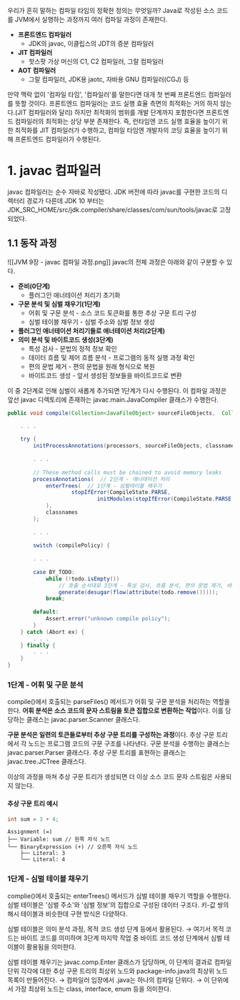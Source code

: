 우리가 흔히 말하는 컴파일 타임의 정확한 정의는 무엇일까?
Java로 작성된 소스 코드를 JVM에서 실행하는 과정까지 여러 컴파일 과정이 존재한다.
- **프론트엔드 컴파일러**
	- JDK의 javac, 이클립스의 JDT의 증분 컴파일러
- **JIT 컴파일러**
	- 핫스팟 가상 머신의 C1, C2 컴파일러, 그랄 컴파일러
- **AOT 컴파일러**
	- 그랄 컴파일러, JDK용 jaotc, 자바용 GNU 컴파일러(CGJ) 등

만약 맥락 없이 '컴파일 타임', '컴파일러'를 말한다면 대개 첫 번째 프론트엔드 컴파일러를 뜻할 것이다.
프론트엔드 컴파일러는 코드 실행 효율 측면의 최적화는 거의 하지 않는다.(JIT 컴파일러와 달리)
하지만 최적화의 범위를 개발 단계까지 포함한다면 프론트엔드 컴파일러의 최적화는 상당 부분 존재한다.
즉, 런타임엔 코드 실행 효율을 높이기 위한 최적화를 JIT 컴파일러가 수행하고, 컴파일 타임엔 개발자의 코딩 효율을 높이기 위해 프론트엔드 컴파일러가 수행된다.

# 1. javac 컴파일러
javac 컴파일러는 순수 자바로 작성됐다.
JDK 버전에 따라 javac를 구현한 코드의 디렉터리 경로가 다른데 JDK 10 부터는 JDK_SRC_HOME/src/jdk.compiler/share/classes/com/sun/tools/javac로 고정되었다.

## 1.1 동작 과정
![[JVM 9장 - javac 컴파일 과정.png]]
javac의 전체 과정은 아래와 같이 구분할 수 있다.
- **준비(0단계)**
	- 플러그인 애너테이션 처리기 초기화
- **구문 분석 및 심벌 채우기(1단계)**
	- 어휘 및 구문 분석 - 소스 코드 토큰화를 통한 추상 구문 트리 구성
	- 심벌 테이블 채우기 - 심벌 주소와 심벌 정보 생성
- **플러그인 애너테이션 처리기들로 애너테이션 처리(2단계)**
- **의미 분석 및 바이트코드 생성(3단계)**
	- 특성 검사 - 문법의 정적 정보 확인
	- 데이터 흐름 및 제어 흐름 분석 - 프로그램의 동적 실행 과정 확인
	- 편의 문법 제거 - 편의 문법을 원래 형식으로 복원
	- 바이트코드 생성 - 앞서 생성된 정보들을 바이트코드로 변환

이 중 2단계로 인해 심벌이 새롭게 추가되면 1단계가 다시 수행된다.
이 컴파일 과정은 앞선 javac 디렉토리에 존재하는 javac.main.JavaCompiler 클래스가 수행한다.
```java
public void compile(Collection<JavaFileObject> sourceFileObjects,  Collection<String> classnames, Iterable<? extends Processor> processors, Collection<String> addModules) {  

	. . .
  
    try {  
        initProcessAnnotations(processors, sourceFileObjects, classnames);  // 0단계 - 플러그인 애너테이션 처리기 초기화
  
        . . .
        
        // These method calls must be chained to avoid memory leaks  
        processAnnotations(  // 2단계 - 애너테이션 처리
            enterTrees(  // 1단계 - 심벌테이블 채우기
                    stopIfError(CompileState.PARSE,  
                            initModules(stopIfError(CompileState.PARSE, parseFiles(sourceFileObjects)))) // 1단계 - 구문 분석
            ),  
            classnames  
        );  
  
        . . .
  
        switch (compilePolicy) {  
        
		. . .
  
        case BY_TODO:  
            while (!todo.isEmpty())  
		        // 호출 순서대로 3단계 - 특성 검사, 흐름 분석, 편의 문법 제거, 바이트코드 생성성
                generate(desugar(flow(attribute(todo.remove())))); 
            break;  
  
        default:  
            Assert.error("unknown compile policy");  
        }  
    } catch (Abort ex) {  
        . . .
    } finally {  
        . . .
    }  
}
```
### 1단계 - 어휘 및 구문 분석
compile()에서 호출되는 parseFiles() 메서드가 어휘 및 구문 분석을 처리하는 역할을 한다.
**어휘 분석은 소스 코드의 문자 스트림을 토큰 집합으로 변환하는 작업**이다.
이를 담당하는 클래스는 javac.parser.Scanner 클래스다.

**구문 분석은 일련의 토큰들로부터 추상 구문 트리를 구성하는 과정**이다.
추상 구문 트리에서 각 노드는 프로그램 코드의 구문 구조를 나타낸다.
구문 분석을 수행하는 클래스는 javac.parser.Parser 클래스다.
추상 구문 트리를 표현하는 클래스는 javac.tree.JCTree 클래스다.

이상의 과정을 마쳐 추상 구문 트리가 생성되면 더 이상 소스 코드 문자 스트림은 사용되지 않는다.
#### 추상 구문 트리 예시
```java
int sum = 3 + 4;
```
```text
Assignment (=)
├── Variable: sum // 왼쪽 자식 노드
└── BinaryExpression (+) // 오른쪽 자식 노드
    ├── Literal: 3
    └── Literal: 4
```
### 1단계 - 심벌 테이블 채우기
complie()에서 호출되는 enterTrees() 메서드가 심벌 테이블 채우기 역할을 수행한다.
심벌 테이블은 '심벌 주소'와 '심벌 정보'의 집합으로 구성된 데이터 구조다. 
키-값 쌍의 해시 테이블과 비슷한데 구현 방식은 다양하다.

심벌 테이블은 의미 분석 과정, 목적 코드 생성 단계 등에서 활용된다.
→ 여기서 목적 코드는 바이트 코드를 의미하며 3단계 마지막 작업 중 바이트 코드 생성 단계에서 심벌 테이블이 활용됨을 의미한다.

심벌 테이블 채우기는 javac.comp.Enter 클래스가 담당하며, 이 단계의 결과로 컴파일 단위 각각에 대한 추상 구문 트리의 최상위 노드와 package-info.java의 최상위 노드 목록이 만들어진다.
→ 컴파일러 입장에서 .java는 하나의 컴파일 단위다.
→ 이 단위에서 가장 최상위 노드는 class, interface, enum 등을 의미한다.